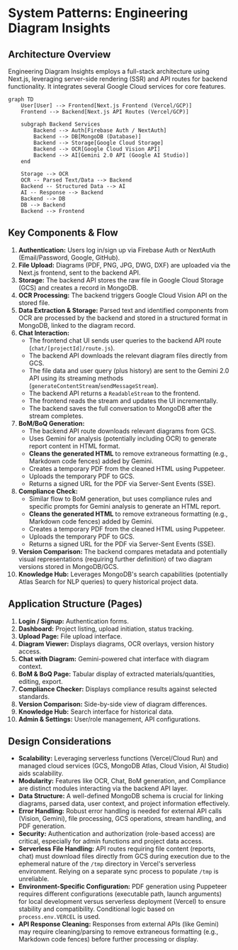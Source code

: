 # System Patterns: Engineering Diagram Insights

## Architecture Overview

Engineering Diagram Insights employs a full-stack architecture using Next.js, leveraging server-side rendering (SSR) and API routes for backend functionality. It integrates several Google Cloud services for core features.

```mermaid
graph TD
    User[User] --> Frontend[Next.js Frontend (Vercel/GCP)]
    Frontend --> Backend[Next.js API Routes (Vercel/GCP)]
    
    subgraph Backend Services
        Backend --> Auth[Firebase Auth / NextAuth]
        Backend --> DB[MongoDB (Database)]
        Backend --> Storage[Google Cloud Storage]
        Backend --> OCR[Google Cloud Vision API]
        Backend --> AI[Gemini 2.0 API (Google AI Studio)]
    end

    Storage --> OCR
    OCR -- Parsed Text/Data --> Backend
    Backend -- Structured Data --> AI
    AI -- Response --> Backend
    Backend --> DB
    DB --> Backend
    Backend --> Frontend
```

## Key Components & Flow

1.  **Authentication:** Users log in/sign up via Firebase Auth or NextAuth (Email/Password, Google, GitHub).
2.  **File Upload:** Diagrams (PDF, PNG, JPG, DWG, DXF) are uploaded via the Next.js frontend, sent to the backend API.
3.  **Storage:** The backend API stores the raw file in Google Cloud Storage (GCS) and creates a record in MongoDB.
4.  **OCR Processing:** The backend triggers Google Cloud Vision API on the stored file.
5.  **Data Extraction & Storage:** Parsed text and identified components from OCR are processed by the backend and stored in a structured format in MongoDB, linked to the diagram record.
6.  **Chat Interaction:**
    *   The frontend chat UI sends user queries to the backend API route (`chat/[projectId]/route.js`).
    *   The backend API downloads the relevant diagram files directly from GCS.
    *   The file data and user query (plus history) are sent to the Gemini 2.0 API using its streaming methods (`generateContentStream`/`sendMessageStream`).
    *   The backend API returns a `ReadableStream` to the frontend.
    *   The frontend reads the stream and updates the UI incrementally.
    *   The backend saves the full conversation to MongoDB after the stream completes.
7.  **BoM/BoQ Generation:**
    *   The backend API route downloads relevant diagrams from GCS.
    *   Uses Gemini for analysis (potentially including OCR) to generate report content in HTML format.
    *   **Cleans the generated HTML** to remove extraneous formatting (e.g., Markdown code fences) added by Gemini.
    *   Creates a temporary PDF from the cleaned HTML using Puppeteer.
    *   Uploads the temporary PDF to GCS.
    *   Returns a signed URL for the PDF via Server-Sent Events (SSE).
8.  **Compliance Check:**
    *   Similar flow to BoM generation, but uses compliance rules and specific prompts for Gemini analysis to generate an HTML report.
    *   **Cleans the generated HTML** to remove extraneous formatting (e.g., Markdown code fences) added by Gemini.
    *   Creates a temporary PDF from the cleaned HTML using Puppeteer.
    *   Uploads the temporary PDF to GCS.
    *   Returns a signed URL for the PDF via Server-Sent Events (SSE).
9.  **Version Comparison:** The backend compares metadata and potentially visual representations (requiring further definition) of two diagram versions stored in MongoDB/GCS.
10. **Knowledge Hub:** Leverages MongoDB's search capabilities (potentially Atlas Search for NLP queries) to query historical project data.

## Application Structure (Pages)

1.  **Login / Signup:** Authentication forms.
2.  **Dashboard:** Project listing, upload initiation, status tracking.
3.  **Upload Page:** File upload interface.
4.  **Diagram Viewer:** Displays diagrams, OCR overlays, version history access.
5.  **Chat with Diagram:** Gemini-powered chat interface with diagram context.
6.  **BoM & BoQ Page:** Tabular display of extracted materials/quantities, editing, export.
7.  **Compliance Checker:** Displays compliance results against selected standards.
8.  **Version Comparison:** Side-by-side view of diagram differences.
9.  **Knowledge Hub:** Search interface for historical data.
10. **Admin & Settings:** User/role management, API configurations.

## Design Considerations

-   **Scalability:** Leveraging serverless functions (Vercel/Cloud Run) and managed cloud services (GCS, MongoDB Atlas, Cloud Vision, AI Studio) aids scalability.
-   **Modularity:** Features like OCR, Chat, BoM generation, and Compliance are distinct modules interacting via the backend API layer.
-   **Data Structure:** A well-defined MongoDB schema is crucial for linking diagrams, parsed data, user context, and project information effectively.
-   **Error Handling:** Robust error handling is needed for external API calls (Vision, Gemini), file processing, GCS operations, stream handling, and PDF generation.
-   **Security:** Authentication and authorization (role-based access) are critical, especially for admin functions and project data access.
-   **Serverless File Handling:** API routes requiring file content (reports, chat) must download files directly from GCS during execution due to the ephemeral nature of the `/tmp` directory in Vercel's serverless environment. Relying on a separate sync process to populate `/tmp` is unreliable.
-   **Environment-Specific Configuration:** PDF generation using Puppeteer requires different configurations (executable path, launch arguments) for local development versus serverless deployment (Vercel) to ensure stability and compatibility. Conditional logic based on `process.env.VERCEL` is used.
-   **API Response Cleaning:** Responses from external APIs (like Gemini) may require cleaning/parsing to remove extraneous formatting (e.g., Markdown code fences) before further processing or display.
